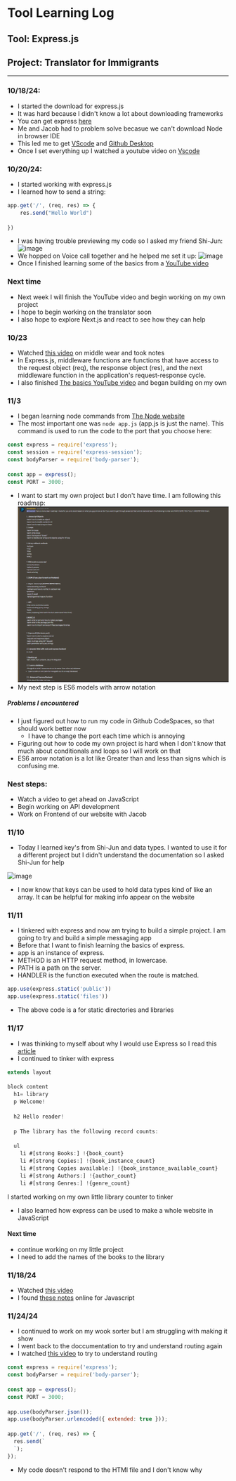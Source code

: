 # Tool Learning Log

## Tool: **Express.js**

## Project: **Translator for Immigrants**

---

### 10/18/24:
* I started the download for express.js
* It was hard because I didn't know a lot about downloading frameworks
* You can get express [here](https://expressjs.com/)
* Me and Jacob had to problem solve becasue we can't download Node in browser IDE
* This led me to get [VScode](https://code.visualstudio.com/download) and [Github Desktop](https://desktop.github.com/download/)
* Once I set everything up I watched a youtube video on [Vscode](https://www.youtube.com/watch?v=ORrELERGIHs)

### 10/20/24:

* I started working with express.js
* I learned how to send a string:
``` javascript
app.get('/', (req, res) => {
    res.send("Hello World")

})
```
* I was having trouble previewing my code so I asked my friend Shi-Jun:
![image](https://github.com/user-attachments/assets/55691631-7161-476d-ad47-c7ef90ea884e)
* We hopped on Voice call together and he helped me set it up:
![image](https://github.com/user-attachments/assets/020754cc-c883-4a13-83c8-fb53760ceb41)
* Once I finished learning some of the basics from a [YouTube video](https://www.youtube.com/watch?v=SccSCuHhOw0&t=134s)
### Next time
* Next week I will finish the YouTube video and begin working on my own project
* I hope to begin working on the translator soon
* I also hope to explore Next.js and react to see how they can help

### 10/23
* Watched [this video](https://www.youtube.com/watch?v=lY6icfhap2o) on middle wear and took notes
* In Express.js, middleware functions are functions that have access to the request object (req), the response object (res), and the next middleware function in the application's request-response cycle.
* I also finished [The basics YouTube video](https://www.youtube.com/watch?v=SccSCuHhOw0&t=134s) and began building on my own
### 11/3
* I began learning node commands from [The Node website](https://nodejs.org/api/cli.html)
* The most important one was `node app.js` (app.js is just the name). This command is used to run the code to the port that you choose here:
```js
const express = require('express');
const session = require('express-session');
const bodyParser = require('body-parser');

const app = express();
const PORT = 3000;

```
* I want to start my own project but I don't have time. I am following this roadmap: 
![alt text](image.png)
* My next step is ES6 models with arrow notation

##### Problems I encountered
* I just figured out how to run my code in Github CodeSpaces, so that should work better now
    * I have to change the port each time which is annoying
* Figuring out how to code my own project is hard when I don't know that much about conditionals and loops so I will work on that
* ES6 arrow notation is a lot like Greater than and less than signs which is confusing me.

### Nest steps:
* Watch a video to get ahead on JavaScript
* Begin working on API development
* Work on Frontend of our website with Jacob

<!-- 
* Links you used today (websites, videos, etc)
* Things you tried, progress you made, etc
* Challenges, a-ha moments, etc
* Questions you still have
* What you're going to try next
-->

### 11/10
* Today  I learned key's from Shi-Jun and data types. I wanted to use it for a different project but I didn't understand the documentation so I asked Shi-Jun for help

![image](https://github.com/user-attachments/assets/436c2d57-4e7d-4f28-be6c-a2ad1d43e3dc)

* I now know that keys can be used to hold data types kind of like an array. It can be helpful for making info appear on the website

### 11/11

* I tinkered with express and now am trying to build a simple project. I am going to try and build a simple messaging app
* Before that I want to finish learning the basics of express.
* app is an instance of express.
* METHOD is an HTTP request method, in lowercase.
* PATH is a path on the server.
* HANDLER is the function executed when the route is matched.

``` js
app.use(express.static('public'))
app.use(express.static('files'))
```
* The above code is a for static directories and libraries


### 11/17

* I was thinking to myself about why I would use Express so I read this [article](https://www.besanttechnologies.com/what-is-expressjs#:~:text=It%20is%20used%20for%20designing,and%20API%20without%20any%20effort.)
* I continued to tinker with express

```js
extends layout

block content
  h1= library
  p Welcome!

  h2 Hello reader!

  p The library has the following record counts:

  ul
    li #[strong Books:] !{book_count}
    li #[strong Copies:] !{book_instance_count}
    li #[strong Copies available:] !{book_instance_available_count}
    li #[strong Authors:] !{author_count}
    li #[strong Genres:] !{genre_count}

```

I started working on my own little library counter to tinker

* I also learned how express can be used to make a whole website in JavaScript

#### Next time

* continue working on my little project
* I need to add the names of the books to the library


### 11/18/24

* Watched [this video](https://www.youtube.com/watch?v=lkjrUW8fI40)
* I found [these notes](https://smoljames.com/notes/javascript#chapter-1---introduction-to-javascript-js) online for Javascript

### 11/24/24

* I continued to work on my wook sorter but I am struggling with making it show
* I went back to the doccumentation to try and understand routing again
* I watched [this video](https://www.youtube.com/watch?v=0Hu27PoloYw) to try to understand routing

```js
const express = require('express');
const bodyParser = require('body-parser');

const app = express();
const PORT = 3000;

app.use(bodyParser.json());
app.use(bodyParser.urlencoded({ extended: true }));

app.get('/', (req, res) => {
  res.send(`
  `);
});

```

* My code doesn't respond to the HTMl file and I don't know why

